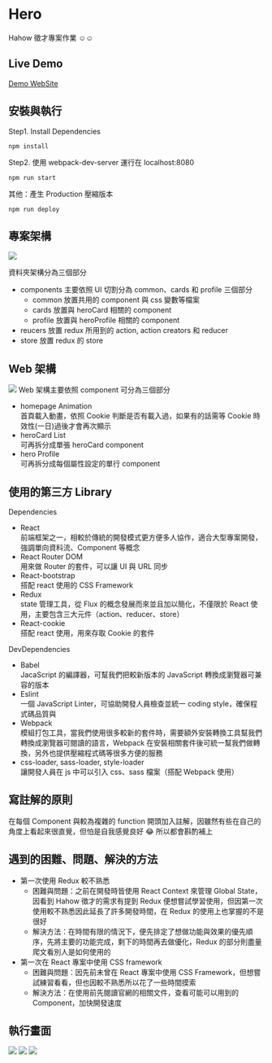 # Hero

Hahow 徵才專案作業 :relaxed::relaxed:

## Live Demo
[Demo WebSite](https://paradise0917.github.io/hero/public/#/)

## 安裝與執行

Step1. Install Dependencies

```Terminal
npm install
```
Step2. 使用 webpack-dev-server 運行在 localhost:8080
```Terminal
npm run start
```

其他：產生 Production 壓縮版本
```Terminal
npm run deploy
```

## 專案架構

![](https://i.imgur.com/IXWo7MM.png)

資料夾架構分為三個部分 
* components
  主要依照 UI 切割分為 common、cards 和 profile 三個部分
    * common
      放置共用的 component 與 css 變數等檔案
    * cards
      放置與 heroCard 相關的 component
    * profile
      放置與 heroProfile 相關的 component 
* reucers
  放置 redux 所用到的 action, action creators 和 reducer
* store
  放置 redux 的 store

## Web 架構

![](https://i.imgur.com/iSnvOyo.png)
Web 架構主要依照 component 可分為三個部分 
* homepage Animation  
  首頁載入動畫，依照 Cookie 判斷是否有載入過，如果有的話需等 Cookie 時效性(一日)過後才會再次顯示
* heroCard List  
  可再拆分成單張 heroCard component
* hero Profile  
  可再拆分成每個屬性設定的單行 component


## 使用的第三方 Library
Dependencies
* React  
  前端框架之一，相較於傳統的開發模式更方便多人協作，適合大型專案開發，強調單向資料流、Component 等概念
* React Router DOM  
  用來做 Router 的套件，可以讓 UI 與 URL 同步
* React-bootstrap  
  搭配 react 使用的 CSS Framework
* Redux  
  state 管理工具，從 Flux 的概念發展而來並且加以簡化，不僅限於 React 使用，主要包含三大元件（action、reducer、store）
* React-cookie  
  搭配 react 使用，用來存取 Cookie 的套件

DevDependencies
* Babel  
  JacaScript 的編譯器，可幫我們把較新版本的 JavaScript 轉換成瀏覽器可兼容的版本
* Eslint  
  一個 JavaScript Linter，可協助開發人員檢查並統一 coding style，確保程式碼品質與
* Webpack  
  模組打包工具，當我們使用很多較新的套件時，需要額外安裝轉換工具幫我們轉換成瀏覽器可閱讀的語言，Webpack 在安裝相關套件後可統一幫我們做轉換，另外也提供壓縮程式碼等很多方便的服務
* css-loader, sass-loader, style-loader  
  讓開發人員在 js 中可以引入 css、sass 檔案（搭配 Webpack 使用）

## 寫註解的原則
在每個 Component 與較為複雜的 function 開頭加入註解，因雖然有些在自己的角度上看起來很直覺，但怕是自我感覺良好 :joy: 所以都會斟酌補上

## 遇到的困難、問題、解決的方法
* 第一次使用 Redux 較不熟悉
    * 困難與問題：之前在開發時皆使用 React Context 來管理 Global State，因看到 Hahow 徵才的需求有提到 Redux 便想嘗試學習使用，但因第一次使用較不熟悉因此延長了許多開發時間，在 Redux 的使用上也掌握的不是很好
    * 解決方法：在時間有限的情況下，便先排定了想做功能與效果的優先順序，先將主要的功能完成，剩下的時間再去做優化，Redux 的部分則盡量爬文看別人是如何使用的
* 第一次在 React 專案中使用 CSS framework
    * 困難與問題：因先前未曾在 React 專案中使用 CSS Framework，但想嘗試練習看看，但也因較不熟悉所以花了一些時間摸索
    * 解決方法：在使用前先閱讀官網的相關文件，查看可能可以用到的 Component，加快開發速度

## 執行畫面
![](https://i.imgur.com/eCPhlb6.jpg)
![](https://i.imgur.com/6xfHhjT.jpg)
![](https://i.imgur.com/WtrBMRf.png)


